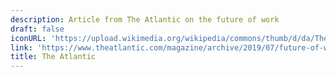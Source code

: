 ```yaml
---
description: Article from The Atlantic on the future of work
draft: false
iconURL: 'https://upload.wikimedia.org/wikipedia/commons/thumb/d/da/The_Atlantic_Logo_11.2019.svg/1920px-The_Atlantic_Logo_11.2019.svg.png'
link: 'https://www.theatlantic.com/magazine/archive/2019/07/future-of-work-expertise-navy/590647/'
title: The Atlantic
---
```

